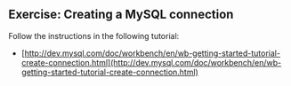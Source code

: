 ## Exercise:  Creating a MySQL connection

Follow the instructions in the following tutorial:

- [http://dev.mysql.com/doc/workbench/en/wb-getting-started-tutorial-create-connection.html](http://dev.mysql.com/doc/workbench/en/wb-getting-started-tutorial-create-connection.html)
